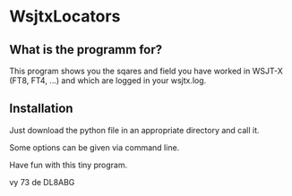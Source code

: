 # WsjtxLocators

## What is the programm for?
This program shows you the sqares and field you have worked in WSJT-X (FT8, FT4, ...) and which are logged in your wsjtx.log.

## Installation
Just download the python file in an appropriate directory and call it.

Some options can be given via command line.


Have fun with this tiny program.

 vy 73 de DL8ABG

